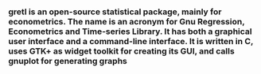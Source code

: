 ### gretl is an open-source statistical package, mainly for econometrics. The name is an acronym for Gnu Regression, Econometrics and Time-series Library. It has both a graphical user interface and a command-line interface. It is written in C, uses GTK+ as widget toolkit for creating its GUI, and calls gnuplot for generating graphs
